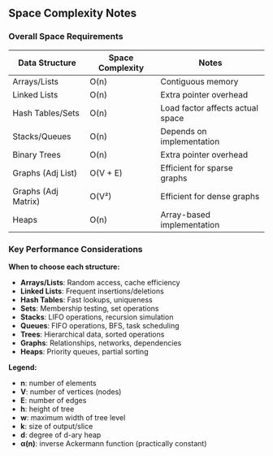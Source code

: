 ## Space Complexity Notes

### Overall Space Requirements
| Data Structure | Space Complexity | Notes |
|----------------|------------------|--------|
| Arrays/Lists | O(n) | Contiguous memory |
| Linked Lists | O(n) | Extra pointer overhead |
| Hash Tables/Sets | O(n) | Load factor affects actual space |
| Stacks/Queues | O(n) | Depends on implementation |
| Binary Trees | O(n) | Extra pointer overhead |
| Graphs (Adj List) | O(V + E) | Efficient for sparse graphs |
| Graphs (Adj Matrix) | O(V²) | Efficient for dense graphs |
| Heaps | O(n) | Array-based implementation |

### Key Performance Considerations

**When to choose each structure:**

- **Arrays/Lists**: Random access, cache efficiency
- **Linked Lists**: Frequent insertions/deletions
- **Hash Tables**: Fast lookups, uniqueness
- **Sets**: Membership testing, set operations  
- **Stacks**: LIFO operations, recursion simulation
- **Queues**: FIFO operations, BFS, task scheduling
- **Trees**: Hierarchical data, sorted operations
- **Graphs**: Relationships, networks, dependencies
- **Heaps**: Priority queues, partial sorting

**Legend:**
- **n**: number of elements
- **V**: number of vertices (nodes)
- **E**: number of edges
- **h**: height of tree
- **w**: maximum width of tree level
- **k**: size of output/slice
- **d**: degree of d-ary heap
- **α(n)**: inverse Ackermann function (practically constant)

